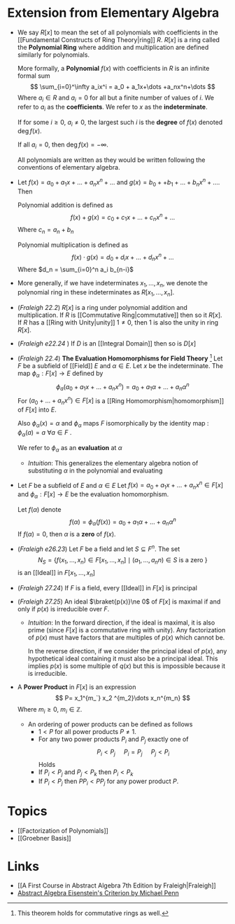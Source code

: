 # Extension from Elementary Algebra
* We say $R[x]$ to mean the set of all polynomials with coefficients in the [[Fundamental Constructs of Ring Theory|ring]] $R$.  $R[x]$ is a ring called the **Polynomial Ring** where addition and multiplication are defined similarly for polynomials.
  
  More formally, a **Polynomial** $f(x)$ with coefficients in $R$ is an infinite formal sum 
  $$
  \sum_{i=0}^\infty a_ix^i  = a_0 + a_1x+\dots +a_nx^n+\dots
  $$
  Where $a_i\in R$ and $a_i=0$ for all but a finite number of values of $i$. We refer to $a_i$ as the **coefficients**. We refer to $x$ as the **indeterminate**.
  
  If for some $i\ge 0$, $a_i\ne 0$, the largest such $i$ is the **degree** of $f(x)$ denoted $\deg f(x)$.
  
  If all $a_i=0$, then $\deg f(x)=-\infty$. 
  
  All polynomials are written as they would be written following the conventions of elementary algebra.

* Let $f(x)=a_0+a_1x+\dots +a_nx^n + \dots$ and $g(x) = b_0 ++b_1 + \dots + b_nx^n + \dots$. Then 
  
  Polynomial addition is defined as 
  $$
  f(x) + g(x) = c_0 + c_1x + \dots + c_nx^n + \dots
  $$
  Where $c_n=a_n + b_n$
  
  Polynomial multiplication is defined as
  $$
  f(x)\cdot g(x) = d_0+ d_ix + \dots + d_nx^n +\dots 
  $$
  Where $d_n = \sum_{i=0}^n a_i b_{n-i}$ 
* More generally, if we have indeterminates $x_1,\dots,x_n$, we denote the polynomial ring in these indeterminates as $R[x_1,\dots,x_n]$.

* (*Fraleigh 22.2*) $R[x]$ is a ring under polynomial addition and multiplication. If $R$ is [[Commutative Ring|commutative]] then so it $R[x]$. If $R$ has a [[Ring with Unity|unity]] $1\ne 0$, then $1$ is also the unity in ring $R[x]$. 
* (*Fraleigh e22.24* ) If $D$ is an [[Integral Domain]] then so is $D[x]$


* (*Fraleigh 22.4*) **The Evaluation Homomorphisms for Field Theory**  [^eval_hom] Let $F$ be a subfield of [[Field]] $E$ and $\alpha\in E$. Let $x$ be the indeterminate. The map $\phi_\alpha: F[x]\to E$ defined by
  $$
  \phi_a(a_0 + a_1x + \dots + a_nx^n) = a_0+a_1\alpha + \dots + a_n\alpha^n
  $$
  For $(a_0+\dots +a_nx^n)\in F[x]$ is a [[Ring Homomorphism|homomorphism]] of $F[x]$ into $E$.
  
  Also $\phi_\alpha(x)=\alpha$ and $\phi_\alpha$ maps $F$ isomorphically by the identity map : $\phi_\alpha(a) = a$ $\forall a\in F$ .
  
  We refer to $\phi_\alpha$ as an **evaluation** at $\alpha$
	* *Intuition*: This generalizes the elementary algebra notion of substituting $\alpha$ in the polynomial and evaluating

* Let $F$ be a subfield of $E$ and $\alpha\in E$   Let $f(x)=a_0+a_1x + \dots + a_nx^n\in F[x]$ and $\phi_\alpha:F[x]\to E$ be the evaluation homomorphism. 
  
  Let $f(\alpha)$ denote
  $$
  f(\alpha) = \phi_\alpha(f(x)) = a_0 + a_1\alpha + \dots + a_n \alpha^n
  $$
  If $f(\alpha)=0$, then $\alpha$ is a **zero** of $f(x)$. 

[^eval_hom]: This theorem holds for commutative rings as well. 


* (*Fraleigh e26.23*) Let $F$ be a field and let $S\subseteq F^n$. The set 
  $$
  N_S = \{f(x_1,\dots,x_n) \in F[x_1,\dots,x_n] \mid (a_1,\dots,a_nn)\in S \text{ is a zero }\}
  $$
  is an [[Ideal]] in  $F[x_1,\dots,x_n]$


* (*Fraleigh 27.24*) If $F$ is a field, every [[Ideal]] in $F[x]$ is principal
* (*Fraleigh 27.25*) An ideal $\braket{p(x)}\ne 0$ of $F[x]$ is maximal if and only if $p(x)$ is irreducible over $F$.
	* *Intuition*: In the forward direction, if the ideal is maximal, it is also prime (since $F[x]$ is a commutative ring with unity).  Any factorization of $p(x)$ must have factors that are multiples of $p(x)$ which cannot be. 
	  
	  In the reverse direction, if we consider the principal ideal of $p(x)$, any hypothetical ideal containing it must also be a principal ideal. This implies $p(x)$ is some multiple of $q(x)$ but this is impossible because it is irreducible.

* A **Power Product** in $F[x]$ is an expression
  $$
  P= x_1^{m_`} x_2 ^{m_2}\dots x_n^{m_n}
  $$
  Where $m_i\ge 0$, $m_i\in\mathbb{Z}$. 
	* An ordering of power products can be defined as follows
		* $1<P$ for all power products $P\ne 1$.
		* For any two power products $P_i$ and $P_j$ exactly one of 
		  $$
		  P_i< P_j \ \ \ \ \ P_i = P_j \ \ \ \ \ P_j < P_i
		  $$
		  Holds
		* If $P_i < P_j$ and $P_j < P_k$ then $P_i < P_k$
		* If $P_i < P_j$ then $PP_i < PP_j$ for any power product $P$.
# Topics
* [[Factorization of Polynomials]]
* [[Groebner Basis]]

# Links
* [[A First Course in Abstract Algebra 7th Edition by Fraleigh|Fraleigh]]
* [Abstract Algebra Eisenstein's Criterion by Michael Penn](https://www.youtube.com/watch?v=WEFM0favZv0&t=965s)